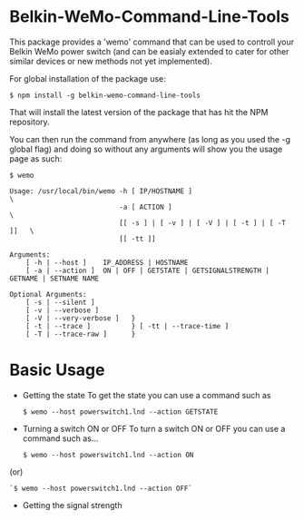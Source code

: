 # Belkin-WeMo-Command-Line-Tools

This package provides a 'wemo' command that can be used to controll your Belkin WeMo power switch (and can be easialy extended to cater for other similar devices or new methods not yet implemented).

For global installation of the package use:

    $ npm install -g belkin-wemo-command-line-tools

That will install the latest version of the package that has hit the NPM repository.

You can then run the command from anywhere (as long as you used the -g global flag) and doing so without any arguments will show you the usage page as such:

    $ wemo

    Usage: /usr/local/bin/wemo -h [ IP/HOSTNAME ]                             \
                               -a [ ACTION ]                                  \
                               [[ -s ] | [ -v ] | [ -V ] | [ -t ] | [ -T ]]   \
                               [[ -tt ]]

    Arguments:
        [ -h | --host ]    IP_ADDRESS | HOSTNAME
        [ -a | --action ]  ON | OFF | GETSTATE | GETSIGNALSTRENGTH | GETNAME | SETNAME NAME

    Optional Arguments: 
        [ -s | --silent ]        
        [ -v | --verbose ]        
        [ -V | --very-verbose ]   } 
        [ -t | --trace ]          } [ -tt | --trace-time ]  
        [ -T | --trace-raw ]      }

# Basic Usage
- Getting the state
To get the state you can use a command such as

    `$ wemo --host powerswitch1.lnd --action GETSTATE`

- Turning a switch ON or OFF
To turn a switch ON or OFF you can use a command such as...

    `$ wemo --host powerswitch1.lnd --action ON`
    
(or)

    `$ wemo --host powerswitch1.lnd --action OFF`

- Getting the signal strength
